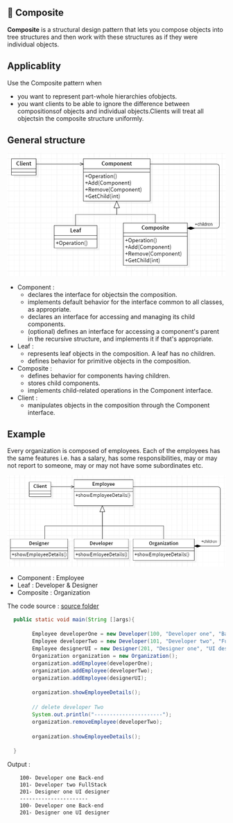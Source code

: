 ## 🌿 Composite

<b>Composite</b> is a structural design pattern that lets you compose objects into tree structures and then work with these structures as if they were individual objects.

## Applicablity

Use the Composite pattern when

- you want to represent part-whole hierarchies ofobjects.
- you want clients to be able to ignore the difference between compositionsof
  objects and individual objects.Clients will treat all objectsin the composite
  structure uniformly.

## General structure

<p align="center">
  <img src="../../images/composite.png" width="700" />
</p>

- Component :
  - declares the interface for objectsin the composition.
  - implements default behavior for the interface common to all classes, as
    appropriate.
  - declares an interface for accessing and managing its child components.
  - (optional) defines an interface for accessing a component's parent in the
    recursive structure, and implements it if that's appropriate.
- Leaf :
  - represents leaf objects in the composition. A leaf has no children.
  - defines behavior for primitive objects in the composition.
- Composite :
  - defines behavior for components having children.
  - stores child components.
  - implements child-related operations in the Component interface.
- Client :
  - manipulates objects in the composition through the Component interface.

## Example

Every organization is composed of employees. Each of the employees has the same features i.e. has a salary, has some responsibilities, may or may not report to someone, may or may not have some subordinates etc.

<p align="center">
  <img src="../../images/composite-example.png" width="700" />
</p>

- Component : Employee
- Leaf : Developer & Designer
- Composite : Organization

The code source : [source folder](./src)

```Java
  public static void main(String []args){

        Employee developerOne = new Developer(100, "Developer one", "Back-end");
        Employee developerTwo = new Developer(101, "Developer two", "FullStack");
        Employee designerUI = new Designer(201, "Designer one", "UI designer");
        Organization organization = new Organization();
        organization.addEmployee(developerOne);
        organization.addEmployee(developerTwo);
        organization.addEmployee(designerUI);

        organization.showEmployeeDetails();

        // delete developer Two
        System.out.println("----------------------");
        organization.removeEmployee(developerTwo);

        organization.showEmployeeDetails();

  }

```

Output :

```
    100- Developer one Back-end
    101- Developer two FullStack
    201- Designer one UI designer
    ----------------------
    100- Developer one Back-end
    201- Designer one UI designer
```
